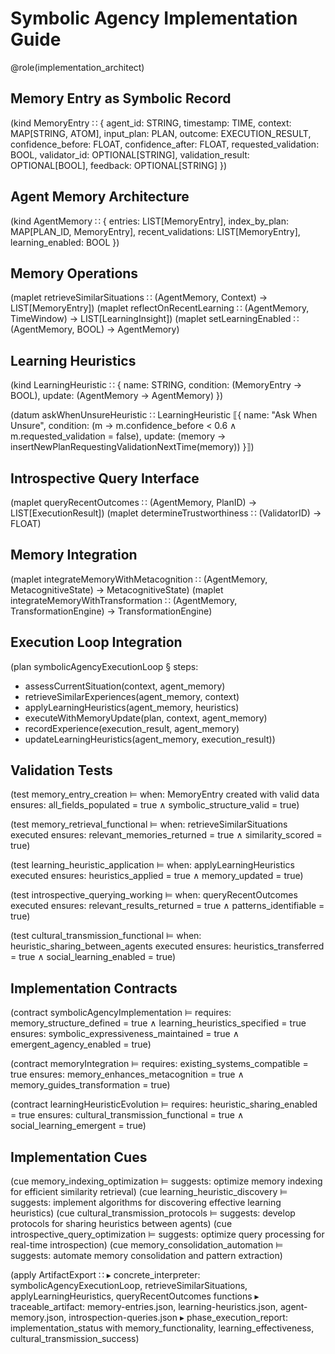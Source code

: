 # Symbolic Agency Implementation Guide

@role(implementation_architect)

## Memory Entry as Symbolic Record

(kind MemoryEntry ∷ {
  agent_id: STRING,
  timestamp: TIME,
  context: MAP[STRING, ATOM],
  input_plan: PLAN,
  outcome: EXECUTION_RESULT,
  confidence_before: FLOAT,
  confidence_after: FLOAT,
  requested_validation: BOOL,
  validator_id: OPTIONAL[STRING],
  validation_result: OPTIONAL[BOOL],
  feedback: OPTIONAL[STRING]
})

## Agent Memory Architecture

(kind AgentMemory ∷ {
  entries: LIST[MemoryEntry],
  index_by_plan: MAP[PLAN_ID, MemoryEntry],
  recent_validations: LIST[MemoryEntry],
  learning_enabled: BOOL
})

## Memory Operations

(maplet retrieveSimilarSituations ∷ (AgentMemory, Context) → LIST[MemoryEntry])
(maplet reflectOnRecentLearning ∷ (AgentMemory, TimeWindow) → LIST[LearningInsight])
(maplet setLearningEnabled ∷ (AgentMemory, BOOL) → AgentMemory)

## Learning Heuristics

(kind LearningHeuristic ∷ {
  name: STRING,
  condition: (MemoryEntry → BOOL),
  update: (AgentMemory → AgentMemory)
})

(datum askWhenUnsureHeuristic ∷ LearningHeuristic ⟦{
  name: "Ask When Unsure",
  condition: (m → m.confidence_before < 0.6 ∧ m.requested_validation = false),
  update: (memory → insertNewPlanRequestingValidationNextTime(memory))
}⟧)

## Introspective Query Interface

(maplet queryRecentOutcomes ∷ (AgentMemory, PlanID) → LIST[ExecutionResult])
(maplet determineTrustworthiness ∷ (ValidatorID) → FLOAT)

## Memory Integration

(maplet integrateMemoryWithMetacognition ∷ (AgentMemory, MetacognitiveState) → MetacognitiveState)
(maplet integrateMemoryWithTransformation ∷ (AgentMemory, TransformationEngine) → TransformationEngine)

## Execution Loop Integration

(plan symbolicAgencyExecutionLoop § steps:
  - assessCurrentSituation(context, agent_memory)
  - retrieveSimilarExperiences(agent_memory, context)
  - applyLearningHeuristics(agent_memory, heuristics)
  - executeWithMemoryUpdate(plan, context, agent_memory)
  - recordExperience(execution_result, agent_memory)
  - updateLearningHeuristics(agent_memory, execution_result))

## Validation Tests

(test memory_entry_creation ⊨
  when: MemoryEntry created with valid data
  ensures: all_fields_populated = true ∧ symbolic_structure_valid = true)

(test memory_retrieval_functional ⊨
  when: retrieveSimilarSituations executed
  ensures: relevant_memories_returned = true ∧ similarity_scored = true)

(test learning_heuristic_application ⊨
  when: applyLearningHeuristics executed
  ensures: heuristics_applied = true ∧ memory_updated = true)

(test introspective_querying_working ⊨
  when: queryRecentOutcomes executed
  ensures: relevant_results_returned = true ∧ patterns_identifiable = true)

(test cultural_transmission_functional ⊨
  when: heuristic_sharing_between_agents executed
  ensures: heuristics_transferred = true ∧ social_learning_enabled = true)

## Implementation Contracts

(contract symbolicAgencyImplementation ⊨
  requires: memory_structure_defined = true ∧ learning_heuristics_specified = true
  ensures: symbolic_expressiveness_maintained = true ∧ emergent_agency_enabled = true)

(contract memoryIntegration ⊨
  requires: existing_systems_compatible = true
  ensures: memory_enhances_metacognition = true ∧ memory_guides_transformation = true)

(contract learningHeuristicEvolution ⊨
  requires: heuristic_sharing_enabled = true
  ensures: cultural_transmission_functional = true ∧ social_learning_emergent = true)

## Implementation Cues

(cue memory_indexing_optimization ⊨ suggests: optimize memory indexing for efficient similarity retrieval)
(cue learning_heuristic_discovery ⊨ suggests: implement algorithms for discovering effective learning heuristics)
(cue cultural_transmission_protocols ⊨ suggests: develop protocols for sharing heuristics between agents)
(cue introspective_query_optimization ⊨ suggests: optimize query processing for real-time introspection)
(cue memory_consolidation_automation ⊨ suggests: automate memory consolidation and pattern extraction)

(apply ArtifactExport ∷
  ▸ concrete_interpreter: symbolicAgencyExecutionLoop, retrieveSimilarSituations, applyLearningHeuristics, queryRecentOutcomes functions
  ▸ traceable_artifact: memory-entries.json, learning-heuristics.json, agent-memory.json, introspection-queries.json
  ▸ phase_execution_report: implementation_status with memory_functionality, learning_effectiveness, cultural_transmission_success)